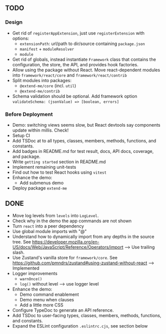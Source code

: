 ## TODO

### Design

* Get rid of `registerAppExtension`, just use `registerExtension` with
  options:
    - `extensionPath`: url/path to dir/source containing `package.json`
    - `manifest` + `moduleResolver`
    - `module`
* Get rid of globals, instead instantiate `Framework` class that
  contains the configuration, the store, the API, and provides hook factories.
* Allow using the package without React.
  Move react-dependent modules into `framework/react/core`
  and `framework/react/contrib`
* Split modules into packages:
    * `@extend-me/core` (incl. `util`)
    * `@extend-me/contrib`
* Schema validation should be optional.
  Add framework option `validateSchema: (jsonValue) => [boolean, errors]`

### Before Deployment

* Demo: switching views seems slow, but React devtools
  say components update within millis. Check!
* Setup CI
* Add TSDoc at to all types, classes, members, methods,
  functions, and constants.
* Add badges in README.md for test result, docs, API docs, coverage,
  and package.
* Write `getting started` section in README.md
* Implement remaining unit-tests
* Find out how to test React hooks using `vitest`
* Enhance the demo:
    - Add submenus demo
* Deploy package `extend-me`

## DONE

* Move log levels from `levels` into `LogLevel`.
* Check why in the demo the app commands are not shown
* Turn `react` into a peer dependency
* Use global module imports with "@"
* Understand how to dynamically import from any
  depths in the source tree. See
  https://developer.mozilla.org/en-US/docs/Web/JavaScript/Reference/Operators/import
  --> Use trailing slash.
* Use Zustand's vanilla store for `framework/core`. See
  https://github.com/pmndrs/zustand#using-zustand-without-react
  --> Implemented
* Logger improvements
    - `warnOnce()`
    - `log()` without level --> use logger level
* Enhance the demo:
    - Demo command enablement
    - Demo menu when clauses
    - Add a little more CSS
* Configure TypeDoc to generate an API reference.
* Add TSDoc to user-facing types, classes, members, methods,
  functions, and constants.
* Expand the ESLint configuration `.eslintrc.cjs`, see section below
